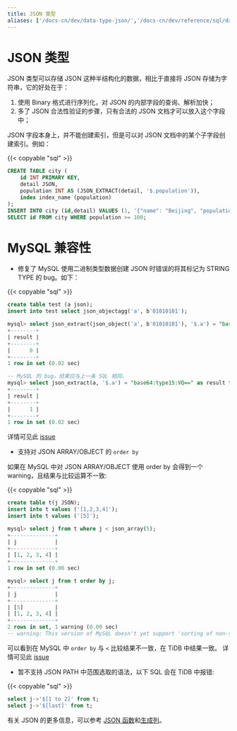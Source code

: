 ```yaml
---
title: JSON 类型
aliases: ['/docs-cn/dev/data-type-json/','/docs-cn/dev/reference/sql/data-types/json/']
---
```


# JSON 类型

JSON 类型可以存储 JSON 这种半结构化的数据，相比于直接将 JSON 存储为字符串，它的好处在于：

1. 使用 Binary 格式进行序列化，对 JSON 的内部字段的查询、解析加快；
2. 多了 JSON 合法性验证的步骤，只有合法的 JSON 文档才可以放入这个字段中；

JSON 字段本身上，并不能创建索引，但是可以对 JSON 文档中的某个子字段创建索引。例如：

{{< copyable "sql" >}}

```sql
CREATE TABLE city (
    id INT PRIMARY KEY,
    detail JSON,
    population INT AS (JSON_EXTRACT(detail, '$.population')),
    index index_name (population)
);
INSERT INTO city (id,detail) VALUES (1, '{"name": "Beijing", "population": 100}');
SELECT id FROM city WHERE population >= 100;
```

# MySQL 兼容性

- 修复了 MySQL 使用二进制类型数据创建 JSON 时错误的将其标记为 STRING TYPE 的 bug。如下：

{{< copyable "sql" >}}

```sql
create table test (a json);
insert into test select json_objectagg('a', b'01010101');

mysql> select json_extract(json_object('a', b'01010101'), '$.a') = "base64:type15:VQ==" as result;
+--------+
| result |
+--------+
|      0 |
+--------+
1 row in set (0.02 sec)

-- MySQL 的 bug，结果应与上一条 SQL 相同。
mysql> select json_extract(a, '$.a') = "base64:type15:VQ==" as result from test;
+--------+
| result |
+--------+
|      1 |
+--------+
1 row in set (0.02 sec)
```
详情可见此 [issue](https://github.com/pingcap/tidb/issues/37443)

- 支持对 JSON ARRAY/OBJECT 的 `order by`

如果在 MySQL 中对 JSON ARRAY/OBJECT 使用 order by 会得到一个 warning，且结果与比较运算不一致:

{{< copyable "sql" >}}

```sql
create table t(j JSON);
insert into t values ('[1,2,3,4]');
insert into t values ('[5]');

mysql> select j from t where j < json_array(5);
+--------------+
| j            |
+--------------+
| [1, 2, 3, 4] |
+--------------+
1 row in set (0.00 sec)

mysql> select j from t order by j;
+--------------+
| j            |
+--------------+
| [5]          |
| [1, 2, 3, 4] |
+--------------+
2 rows in set, 1 warning (0.00 sec)
-- warning: This version of MySQL doesn't yet support 'sorting of non-scalar JSON values'
```
可以看到在 MySQL 中 `order by` 与 `<` 比较结果不一致，在 TiDB 中结果一致。
详情可见此 [issue](https://github.com/pingcap/tidb/issues/37506)

- 暂不支持 JSON PATH 中范围选取的语法，以下 SQL 会在 TiDB 中报错:

{{< copyable "sql" >}}

```sql
select j->'$[1 to 2]' from t;
select j->'$[last]' from t;
```

有关 JSON 的更多信息，可以参考 [JSON 函数](/functions-and-operators/json-functions.md)和[生成列](/generated-columns.md)。
